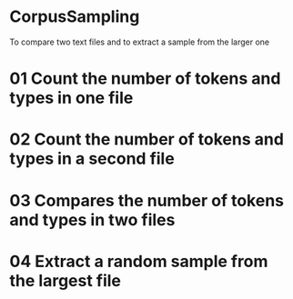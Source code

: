 # CorpusSampling
To compare two text files and to extract a sample from the larger one
# 01 Count the number of tokens and types in one file
# 02 Count the number of tokens and types in a second file
# 03 Compares the number of tokens and types in two files
# 04 Extract a random sample from the largest file
